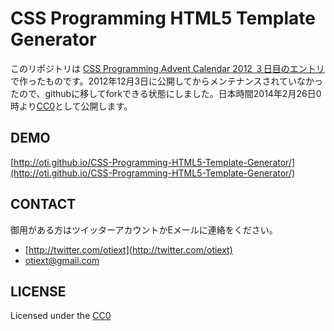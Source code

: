 # CSS Programming HTML5 Template Generator

このリポジトリは [CSS Programming Advent Calendar 2012 ３日目のエントリ](http://www.adventar.org/calendars/2)で作ったものです。2012年12月3日に公開してからメンテナンスされていなかったので、githubに移してforkできる状態にしました。日本時間2014年2月26日0時より[CC0](https://creativecommons.org/publicdomain/zero/1.0/deed.ja)として公開します。

## DEMO
[http://oti.github.io/CSS-Programming-HTML5-Template-Generator/](http://oti.github.io/CSS-Programming-HTML5-Template-Generator/)

## CONTACT
御用がある方はツイッターアカウントかEメールに連絡をください。

+ [http://twitter.com/otiext](http://twitter.com/otiext)
+ otiext@gmail.com

## LICENSE
Licensed under the [CC0](https://creativecommons.org/publicdomain/zero/1.0/deed.ja)
